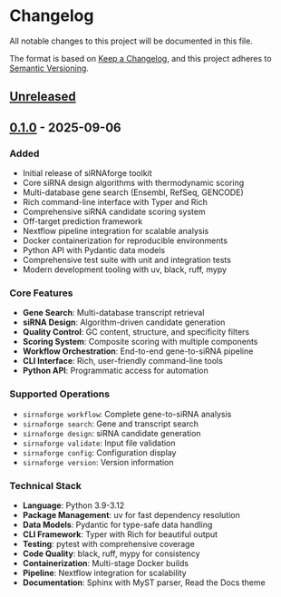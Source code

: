 # Changelog

All notable changes to this project will be documented in this file.

The format is based on [Keep a Changelog](https://keepachangelog.com/en/1.0.0/),
and this project adheres to [Semantic Versioning](https://semver.org/spec/v2.0.0.html).

## [Unreleased]

## [0.1.0] - 2025-09-06

### Added
- Initial release of siRNAforge toolkit
- Core siRNA design algorithms with thermodynamic scoring
- Multi-database gene search (Ensembl, RefSeq, GENCODE)
- Rich command-line interface with Typer and Rich
- Comprehensive siRNA candidate scoring system
- Off-target prediction framework
- Nextflow pipeline integration for scalable analysis
- Docker containerization for reproducible environments
- Python API with Pydantic data models
- Comprehensive test suite with unit and integration tests
- Modern development tooling with uv, black, ruff, mypy

### Core Features
- **Gene Search**: Multi-database transcript retrieval
- **siRNA Design**: Algorithm-driven candidate generation
- **Quality Control**: GC content, structure, and specificity filters
- **Scoring System**: Composite scoring with multiple components
- **Workflow Orchestration**: End-to-end gene-to-siRNA pipeline
- **CLI Interface**: Rich, user-friendly command-line tools
- **Python API**: Programmatic access for automation

### Supported Operations
- `sirnaforge workflow`: Complete gene-to-siRNA analysis
- `sirnaforge search`: Gene and transcript search
- `sirnaforge design`: siRNA candidate generation
- `sirnaforge validate`: Input file validation
- `sirnaforge config`: Configuration display
- `sirnaforge version`: Version information

### Technical Stack
- **Language**: Python 3.9-3.12
- **Package Management**: uv for fast dependency resolution
- **Data Models**: Pydantic for type-safe data handling
- **CLI Framework**: Typer with Rich for beautiful output
- **Testing**: pytest with comprehensive coverage
- **Code Quality**: black, ruff, mypy for consistency
- **Containerization**: Multi-stage Docker builds
- **Pipeline**: Nextflow integration for scalability
- **Documentation**: Sphinx with MyST parser, Read the Docs theme

[Unreleased]: https://github.com/Austin-s-h/sirnaforge/compare/v0.1.0...HEAD
[0.1.0]: https://github.com/Austin-s-h/sirnaforge/releases/tag/v0.1.0
